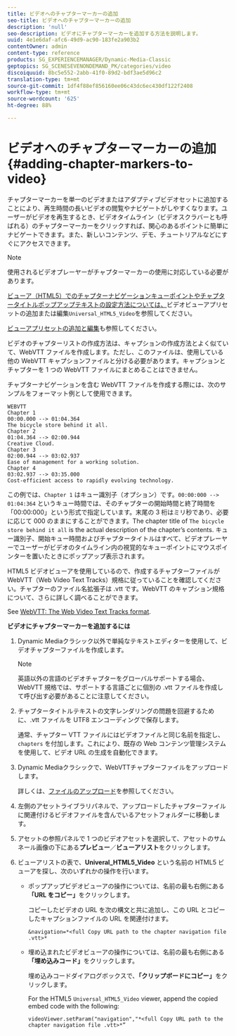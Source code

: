 ```yaml
---
title: ビデオへのチャプターマーカーの追加
seo-title: ビデオへのチャプターマーカーの追加
description: 'null'
seo-description: ビデオにチャプターマーカーを追加する方法を説明します。
uuid: 4e1e6daf-afc6-49d9-ac90-183fe2a903b2
contentOwner: admin
content-type: reference
products: SG_EXPERIENCEMANAGER/Dynamic-Media-Classic
geptopics: SG_SCENESEVENONDEMAND_PK/categories/video
discoiquuid: 8bc5e552-2abb-41f0-89d2-bdf3ae5d96c2
translation-type: tm+mt
source-git-commit: 1df4f88ef856160ee06c43dc6ec430df122f2408
workflow-type: tm+mt
source-wordcount: '625'
ht-degree: 88%

---
```



# ビデオへのチャプターマーカーの追加{#adding-chapter-markers-to-video}

チャプターマーカーを単一のビデオまたはアダプティブビデオセットに追加することにより、再生時間の長いビデオの閲覧やナビゲートがしやすくなります。ユーザーがビデオを再生するとき、ビデオタイムライン（ビデオスクラバーとも呼ばれる）のチャプターマーカーをクリックすれば、関心のあるポイントに簡単にナビゲートできます。また、新しいコンテンツ、デモ、チュートリアルなどにすぐにアクセスできます。

>[!NOTE]
>
>使用されるビデオプレーヤーがチャプターマーカーの使用に対応している必要があります。

[ ビューア（HTML5）でのチャプターナビゲーションキューポイントやチャプタータイトルポップアップテキストの設定方法については、](previewing-videos-video-viewer.md#adding_or_editing_a_video_viewer_preset)ビデオビューアプリセットの追加または編集`Universal_HTML5_Video`を参照してください。

[ビューアプリセットの追加と編集](application-setup.md#adding_and_editing_viewer_presets)も参照してください。

ビデオのチャプターリストの作成方法は、キャプションの作成方法とよく似ていて、WebVTT ファイルを作成します。ただし、このファイルは、使用している他の WebVTT キャプションファイルと分ける必要があります。キャプションとチャプターを 1 つの WebVTT ファイルにまとめることはできません。

チャプターナビゲーションを含む WebVTT ファイルを作成する際には、次のサンプルをフォーマット例として使用できます。

```as3
WEBVTT 
Chapter 1 
00:00.000 --> 01:04.364 
The bicycle store behind it all. 
Chapter 2 
01:04.364 --> 02:00.944 
Creative Cloud. 
Chapter 3 
02:00.944 --> 03:02.937 
Ease of management for a working solution. 
Chapter 4 
03:02.937 --> 03:35.000 
Cost-efficient access to rapidly evolving technology.
```

この例では、`Chapter 1` はキュー識別子（オプション）です。`00:00:000 --> 01:04:364` というキュー時間では、そのチャプターの開始時間と終了時間を「00:00:000」という形式で指定しています。末尾の 3 桁はミリ秒であり、必要に応じて 000 のままにすることができます。The chapter title of `The bicycle store behind it all` is the actual description of the chapter’s contents. キュー識別子、開始キュー時間およびチャプタータイトルはすべて、ビデオプレーヤーでユーザーがビデオのタイムライン内の視覚的なキューポイントにマウスポインターを置いたときにポップアップ表示されます。

HTML5 ビデオビューアを使用しているので、作成するチャプターファイルが WebVTT（Web Video Text Tracks）規格に従っていることを確認してください。チャプターのファイル名拡張子は .vtt です。WebVTT のキャプション規格について、さらに詳しく調べることができます。

See [WebVTT: The Web Video Text Tracks format](https://dev.w3.org/html5/webvtt/).

**ビデオにチャプターマーカーを追加するには**

1. Dynamic Mediaクラシック以外で単純なテキストエディターを使用して、ビデオチャプターファイルを作成します。

   >[!NOTE]
   >
   >英語以外の言語のビデオチャプターをグローバルサポートする場合、WebVTT 規格では、サポートする言語ごとに個別の .vtt ファイルを作成して呼び出す必要があることに注意してください。

1. チャプタータイトルテキストの文字レンダリングの問題を回避するために、.vtt ファイルを UTF8 エンコーディングで保存します。

   通常、チャプター VTT ファイルにはビデオファイルと同じ名前を指定し、`chapters` を付加します。これにより、既存の Web コンテンツ管理システムを使用して、ビデオ URL の生成を自動化できます。

1. Dynamic Mediaクラシックで、WebVTTチャプターファイルをアップロードします。

   詳しくは、[ファイルのアップロード](uploading-files.md#uploading_files)を参照してください。

1. 左側のアセットライブラリパネルで、アップロードしたチャプターファイルに関連付けるビデオファイルを含んでいるアセットフォルダーに移動します。
1. アセットの参照パネルで 1 つのビデオアセットを選択して、アセットのサムネール画像の下にある&#x200B;**プレビュー**／**ビューアリスト**&#x200B;をクリックします。
1. ビューアリストの表で、**Univeral_HTML5_Video** という名前の HTML5 ビューアを探し、次のいずれかの操作を行います。

   * ポップアップビデオビューアの操作については、名前の最も右側にある&#x200B;**「URL をコピー」**&#x200B;をクリックします。

      コピーしたビデオの URL を次の構文と共に追加し、この URL とコピーしたキャプションファイルの URL を関連付けます。

      `&navigation=*<full Copy URL path to the chapter navigation file .vtt>*`

   * 埋め込まれたビデオビューアの操作については、名前の最も右側にある&#x200B;**「埋め込みコード」**&#x200B;をクリックします。

      埋め込みコードダイアログボックスで、**「クリップボードにコピー」**&#x200B;をクリックします。

      For the HTML5 `Universal_HTML5_Video` viewer, append the copied embed code with the following:

      `videoViewer.setParam("navigation","*<full Copy URL path to the chapter navigation file .vtt>*”`

